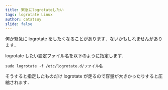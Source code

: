```yaml
---
title: 緊急にlogrotateしたい
tags: logrotate Linux
author: catatsuy
slide: false
---
```

何か緊急に logrotate をしたくなることがあります．ないかもしれませんがあります．

logrotate したい設定ファイル名を以下のように指定します．

    sudo logrotate -f /etc/logrotate.d/ファイル名

そうすると指定したものだけ logrotate が走るので容量が大きかったりすると圧縮されます．

